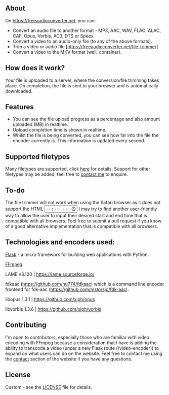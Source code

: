 ## About
On https://freeaudioconverter.net, you can:
- Convert an audio file to another format - MP3, AAC, WAV, FLAC, ALAC, CAF, Opus, Vorbis, AC3, DTS or Speex.
- Convert a video to an audio-only file (to any of the above formats).
- Trim a video or audio file [https://freeaudioconverter.net/file-trimmer]
- Convert a video to the MKV format (well, container).
## How does it work?
Your file is uploaded to a server, where the conversion/file trimming takes place. On completion, the file is sent to your browser and is automatically downloaded.
## Features
- You can see the file upload progress as a percentage and also amount uploaded (MB) in realtime.
- Upload completion time is shown in realtime.
- Whilst the file is being converted, you can see how far into the file the encoder currently is. This information is updated every second.
## Supported filetypes
Many filetypes are supported, click [here](https://freeaudioconverter.net/filetypes) for details. Support for other filetypes may be added, feel free to [contact me](https://freeaudioconverter.net/contact) to enquire. 
## To-do
The file trimmer will not work when using the Safari browser as it does not support the HTML <input type="time">
I may try to find another user-friendly way to allow the user to input their desired start and end time that is compatible with all browsers. Feel free to submit a pull request if you know of a good alternative implementation that is compatible with all browsers.
## Technologies and encoders used:
[Flask](https://github.com/pallets/flask) - a micro framework for building web applications with Python.

[FFmpeg](https://github.com/FFmpeg/FFmpeg)

LAME v3.100 | https://lame.sourceforge.io/

fdkaac (https://github.com/nu774/fdkaac) which is a command line encoder frontend for fdk-aac (https://github.com/mstorsjo/fdk-aac).

libopus 1.3.1 | https://github.com/xiph/opus

libvorbis 1.3.6 | https://github.com/xiph/vorbis
## Contributing
I'm open to contributors, especially those who are familiar with video encoding with FFmpeg because a consideration that I have is adding the ability to transcode a video (under a new Flask route (/video-encoder)) to expand on what users can do on the website. Feel free to contact me using the [contact](https://freeaudioconverter.net/contact) section of the website if you have any questions.
## License
Custom - see the [LICENSE](https://github.com/BassThatHertz/freeaudioconverter.net/blob/master/LICENSE) file for details.
